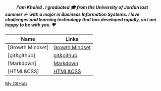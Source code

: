 
##### &nbsp; &nbsp;&nbsp; &nbsp;&nbsp; &nbsp;&nbsp;  I'am Khaled . I graduated 🎓 from the University of Jordan last summer ☀️ with a major in Business Information Systems. I love challenges and learning technology that has developed rapidly, so I am happy to be with you. ❤️

| Name           | Links                 |
| ------------     | ----------------------------|
|[Growth Mindset]  |[Growth Mindset](readme1.md)|
|[git&github]      |[git&github](readme2.md)    |
|[Markdown]        |[Markdown](readme3.md)    |
|[HTML&CSS]        |[HTML&CSS](readme2.md) |




[My GitHub ](https://github.com/khaledshishani32)